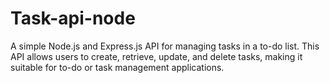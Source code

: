 # Task-api-node
A simple Node.js and Express.js API for managing tasks in a to-do list. This API allows users to create, retrieve, update, and delete tasks, making it suitable for to-do or task management applications.
